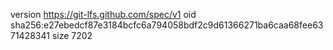 version https://git-lfs.github.com/spec/v1
oid sha256:e27ebedcf87e3184bcfc6a794058bdf2c9d61366271ba6caa68fee6371428341
size 7202
